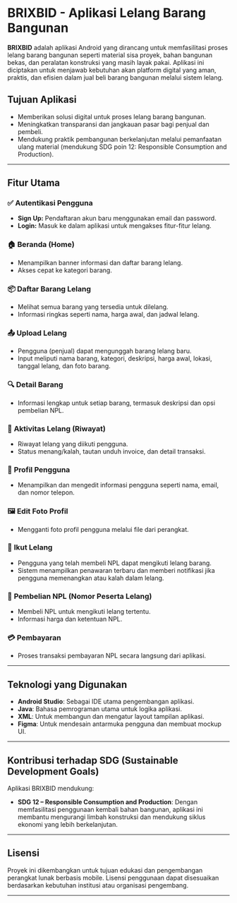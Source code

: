 # BRIXBID - Aplikasi Lelang Barang Bangunan

**BRIXBID** adalah aplikasi Android yang dirancang untuk memfasilitasi proses lelang barang bangunan seperti material sisa proyek, bahan bangunan bekas, dan peralatan konstruksi yang masih layak pakai. Aplikasi ini diciptakan untuk menjawab kebutuhan akan platform digital yang aman, praktis, dan efisien dalam jual beli barang bangunan melalui sistem lelang.

## Tujuan Aplikasi
- Memberikan solusi digital untuk proses lelang barang bangunan.
- Meningkatkan transparansi dan jangkauan pasar bagi penjual dan pembeli.
- Mendukung praktik pembangunan berkelanjutan melalui pemanfaatan ulang material (mendukung SDG poin 12: Responsible Consumption and Production).

---

## Fitur Utama

### ✅ **Autentikasi Pengguna**
- **Sign Up:** Pendaftaran akun baru menggunakan email dan password.
- **Login:** Masuk ke dalam aplikasi untuk mengakses fitur-fitur lelang.

### 🏠 **Beranda (Home)**
- Menampilkan banner informasi dan daftar barang lelang.
- Akses cepat ke kategori barang.

### 📦 **Daftar Barang Lelang**
- Melihat semua barang yang tersedia untuk dilelang.
- Informasi ringkas seperti nama, harga awal, dan jadwal lelang.

### 📤 **Upload Lelang**
- Pengguna (penjual) dapat mengunggah barang lelang baru.
- Input meliputi nama barang, kategori, deskripsi, harga awal, lokasi, tanggal lelang, dan foto barang.

### 🔍 **Detail Barang**
- Informasi lengkap untuk setiap barang, termasuk deskripsi dan opsi pembelian NPL.

### 📜 **Aktivitas Lelang (Riwayat)**
- Riwayat lelang yang diikuti pengguna.
- Status menang/kalah, tautan unduh invoice, dan detail transaksi.

### 👤 **Profil Pengguna**
- Menampilkan dan mengedit informasi pengguna seperti nama, email, dan nomor telepon.

### 🖼️ **Edit Foto Profil**
- Mengganti foto profil pengguna melalui file dari perangkat.

### 🎯 **Ikut Lelang**
- Pengguna yang telah membeli NPL dapat mengikuti lelang barang.
- Sistem menampilkan penawaran terbaru dan memberi notifikasi jika pengguna memenangkan atau kalah dalam lelang.

### 🪪 **Pembelian NPL (Nomor Peserta Lelang)**
- Membeli NPL untuk mengikuti lelang tertentu.
- Informasi harga dan ketentuan NPL.

### 💳 **Pembayaran**
- Proses transaksi pembayaran NPL secara langsung dari aplikasi.

---

## Teknologi yang Digunakan

- **Android Studio**: Sebagai IDE utama pengembangan aplikasi.
- **Java**: Bahasa pemrograman utama untuk logika aplikasi.
- **XML**: Untuk membangun dan mengatur layout tampilan aplikasi.
- **Figma**: Untuk mendesain antarmuka pengguna dan membuat mockup UI.

---

## Kontribusi terhadap SDG (Sustainable Development Goals)
Aplikasi BRIXBID mendukung:
- **SDG 12 – Responsible Consumption and Production**: Dengan memfasilitasi penggunaan kembali bahan bangunan, aplikasi ini membantu mengurangi limbah konstruksi dan mendukung siklus ekonomi yang lebih berkelanjutan.

---

## Lisensi
Proyek ini dikembangkan untuk tujuan edukasi dan pengembangan perangkat lunak berbasis mobile. Lisensi penggunaan dapat disesuaikan berdasarkan kebutuhan institusi atau organisasi pengembang.

---
